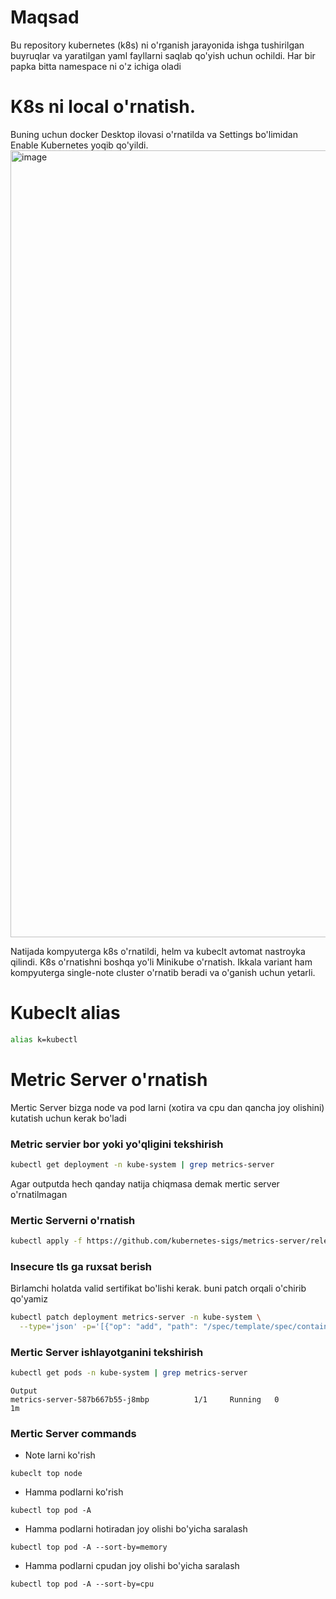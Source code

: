 # Maqsad 
Bu repository kubernetes (k8s) ni o'rganish jarayonida ishga tushirilgan buyruqlar va yaratilgan yaml fayllarni saqlab qo'yish uchun ochildi. 
Har bir papka bitta namespace ni o'z ichiga oladi 

# K8s ni local o'rnatish. 
Buning uchun docker Desktop ilovasi o'rnatilda va Settings bo'limidan Enable Kubernetes yoqib qo'yildi. 
<img width="1259" alt="image" src="https://github.com/user-attachments/assets/6791e11d-0aac-407a-9bd2-5b525c39f586" />

Natijada kompyuterga k8s o'rnatildi, helm va kubeclt avtomat nastroyka qilindi. K8s o'rnatishni boshqa yo'li Minikube o'rnatish. Ikkala variant ham kompyuterga single-note cluster o'rnatib beradi va o'ganish uchun yetarli. 

# Kubeclt alias
```bash
alias k=kubectl
```

# Metric Server o'rnatish
Mertic Server bizga node va pod larni (xotira va cpu dan qancha joy olishini) kutatish uchun kerak bo'ladi

### Metric servier bor yoki yo'qligini tekshirish
```bash
kubectl get deployment -n kube-system | grep metrics-server
```
Agar outputda hech qanday natija chiqmasa demak mertic server o'rnatilmagan

### Mertic Serverni o'rnatish
```bash
kubectl apply -f https://github.com/kubernetes-sigs/metrics-server/releases/latest/download/components.yaml
```

### Insecure tls ga ruxsat berish
Birlamchi holatda valid sertifikat bo'lishi kerak. buni patch orqali o'chirib qo'yamiz
```bash
kubectl patch deployment metrics-server -n kube-system \
  --type='json' -p='[{"op": "add", "path": "/spec/template/spec/containers/0/args/-", "value": "--kubelet-insecure-tls"}]'
```

### Mertic Server ishlayotganini tekshirish
```bash
kubectl get pods -n kube-system | grep metrics-server
```
```
Output
metrics-server-587b667b55-j8mbp          1/1     Running   0          1m
```

### Mertic Server commands 
- Note larni ko'rish
```
kubeclt top node
```
- Hamma podlarni ko'rish
```
kubectl top pod -A
```
- Hamma podlarni hotiradan joy olishi bo'yicha saralash
```
kubectl top pod -A --sort-by=memory
```
- Hamma podlarni cpudan joy olishi bo'yicha saralash
```
kubectl top pod -A --sort-by=cpu
```
